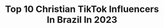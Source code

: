---
title: Top 10 Christian TikTok Influencers In Brazil In 2023
description: >-
  Find top christian TikTok influencers in Brazil in 2023. Most popular hashtags: #foryou #christian #fyp #jesus.
platform: TikTok
hits: 85
text_top: Discover the best TikTok profiles on inBeat.
text_bottom: Our platform has 85 TikTok influencers like this in Brazil for you to contact.
profiles:
  - username: "alfacy"
    fullname: >-
      Natã ✨
    bio: >-
      oii 🖖🏻 menino da pipoca 🍿 Christian✝ perfil livre de ódio 🖤
    location: "Brazil"
    followers: 19100
    engagement: 1850
    commentsToLikes: 0.074353
    id: ckbfc9ar44xen0j23ghcgfd5c
    verified: false
    hashtags: "#foryoupage, #slytherin, #fyp, #foryou"
  - username: "lunadidioficial"
    fullname: >-
      Luna
    bio: >-
      THIS IS A FAMILY SHOW! •Singer• •Christian•
    location: "Brazil"
    followers: 1200000
    engagement: 1757
    commentsToLikes: 0.029272
    id: ckbbhdgn75xtg0j23b4bqp3x0
    verified: false
    hashtags: "#fy, #1d, #onlythebrave, #dueto"
  - username: "jhulycurty"
    fullname: >-
      jhulyenny
    bio: >-
      💗✨
    location: "Brazil"
    followers: 4422
    engagement: 2255
    commentsToLikes: 0.068138
    id: ckbbfte0b4gpy0j23vsxp4bvl
    verified: false
    hashtags: "#foryou, #fyp, #foryoupage, #jesus"
  - username: "vxyz.h"
    fullname: >-
      𝑽𝒊𝒄𝒕𝒐𝒓𝒊𝒂 𝒄𝒐𝒎 𝑪
    bio: >-
      𝙹𝚎𝚜𝚞𝚜 é 𝚜𝚞𝚏𝚒𝚌𝚒𝚎𝚗𝚝𝚎 𝙼𝚞𝚜𝚒𝚌𝚒𝚜𝚝𝚊 🎻 𝙰𝚜𝚜𝚎𝚖𝚋𝚕𝚎𝚒𝚊𝚗𝚊
    location: "Brazil"
    followers: 18500
    engagement: 2240
    commentsToLikes: 0.074191
    id: ckaif9d28vw250i78m7fivbws
    verified: false
    hashtags: "#jesus, #fy, #viral, #shingekinokyojin"
  - username: "mateusclement3"
    fullname: >-
      Mateus Clemente
    bio: >-
      ❤️!!!JESUS!!!❤️ ⛳Belo Horizonte-MG
    location: "Brazil"
    followers: 97500
    engagement: 1929
    commentsToLikes: 0.035017
    id: ckbf463e1seyc0j23f40kxxff
    verified: false
    hashtags: "#comediagospel, #christianboy, #fyp, #foryou"
  - username: "wagner_moisess"
    fullname: >-
      Wagner Moisés
    bio: >-
      Carrego o nome de alguém que é Lindo! 👇🏽Vem aprender a influenciar comigo👇🏽
    location: "Brazil"
    followers: 423900
    engagement: 2722
    commentsToLikes: 0.023014
    id: ckavp276f01h90j23qoivspqk
    verified: false
    hashtags: "#foryoupage, #fyp, #minisserie, #action"
  - username: "lorenavieirat"
    fullname: >-
      prazer, Lorena💖
    bio: >-
      ME SEGUE NO 1NSTAAAAAA Prazer, filha do Rei 💖
    location: "Brazil"
    followers: 531400
    engagement: 2991
    commentsToLikes: 0.017214
    id: ck9e1ff4zafcd0j784vont934
    verified: false
    hashtags: "#foryou, #foryoupage, #christian, #fy"
  - username: "biancarvalho__"
    fullname: >-
      biancarvalho__
    bio: >-
      Jesus ama você 💖 RJ • 22y ME ACOMPANHA MAIS DE PERTIN NO INSTA
    location: "Brazil"
    followers: 32600
    engagement: 1887
    commentsToLikes: 0.027474
    id: cka6mha9w76sl0i78a3pqi0vr
    verified: false
    hashtags: "#christian, #christiangirl, #gospel, #garotacrist"
  - username: "luizaceolin"
    fullname: >-
      Luiza  Ceolin
    bio: >-
      Jesus †🤍
    location: "Brazil"
    followers: 28300
    engagement: 1680
    commentsToLikes: 0.018808
    id: ckcjsibibhs8n0j23yy4cwkzx
    verified: false
    hashtags: "#fyp, #jesus, #cristao, #crist"
  - username: "alanfern"
    fullname: >-
      Alan Fernandes
    bio: >-
      Antigo criador de comédia cristã, agora um apaixonado por Jesus ✝️
    location: "Brazil"
    followers: 173100
    engagement: 2620
    commentsToLikes: 0.014529
    id: ckad64wary8fg0i78u9slahfr
    verified: false
    hashtags: "#foryou, #jesus, #christian, #gospel"
---